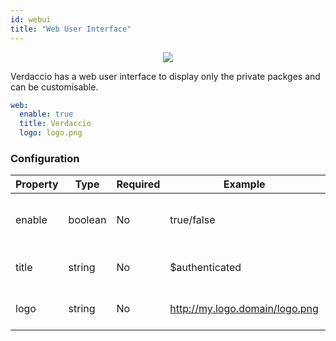 ```yaml
---
id: webui
title: "Web User Interface"
---
```



<p align="center"><img src="https://firebasestorage.googleapis.com/v0/b/jotadeveloper-website.appspot.com/o/verdaccio_long_video2.gif?alt=media&token=4d20cad1-f700-4803-be14-4b641c651b41"></p>

Verdaccio has a web user interface to display only the private packges and can be customisable.

```yaml
web:
  enable: true
  title: Verdaccio
  logo: logo.png
```

### Configuration

| Property | Type    | Required | Example                        | Support | Description                        |
| -------- | ------- | -------- | ------------------------------ | ------- | ---------------------------------- |
| enable   | boolean | No       | true/false                     | all     | allow to display the web interface |
| title    | string  | No       | $authenticated                 | all     | HTML head title description        |
| logo     | string  | No       | http://my.logo.domain/logo.png | all     | a URI where logo is located        |